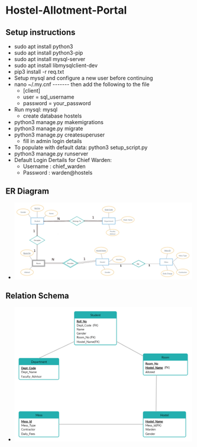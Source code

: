 # Hostel-Allotment-Portal

## Setup instructions

- sudo apt install python3
- sudo apt install python3-pip
- sudo apt install mysql-server
- sudo apt install libmysqlclient-dev
- pip3 install -r req.txt
- Setup mysql and configure a new user before continuing
- nano ~/.my.cnf ------- then add the following to the file
  - [client]
  - user = sql_username
  - password = your_password
- Run mysql: mysql
  - create database hostels
- python3 manage.py makemigrations
- python3 manage.py migrate
- python3 manage.py createsuperuser
  - fill in admin login details
- To populate with default data: python3 setup_script.py
- python3 manage.py runserver
- Default Login Dertails for Chief Warden:
  - Username : chief_warden
  - Password : warden@hostels

## ER Diagram

- ![ER Diagram](Diagrams/ER_Diagram.jpg)

## Relation Schema

- ![Relation Schema](Diagrams/Relation_Schema.png)
